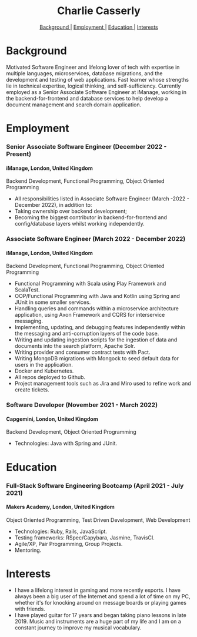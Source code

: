 <h1 align="center"> Charlie Casserly</h1>

<div align="center">

[Background ](#background) |
[Employment ](#employment) |
[Education ](#education) |
[Interests](#interests)

</div>

# Background

Motivated Software Engineer and lifelong lover of tech with expertise in multiple languages, microservices, database migrations, and the development and testing of web applications. Fast learner whose strengths lie in technical expertise, logical thinking, and self-sufficiency.
Currently employed as a Senior Associate Software Engineer at iManage, working in the backend-for-frontend and database services to help develop a document management and search domain application.

# Employment

### Senior Associate Software Engineer (December 2022 - Present)
#### iManage, London, United Kingdom
Backend Development, Functional Programming, Object Oriented Programming
- All responsibilities listed in Associate Software Engineer (March -2022 - December 2022), in addition to:
- Taking ownership over backend development;
- Becoming the biggest contributor in backend-for-frontend and config/database layers whilst working independently.

### Associate Software Engineer (March 2022 - December 2022) 
#### iManage, London, United Kingdom
Backend Development, Functional Programming, Object Oriented Programming
- Functional Programming with Scala using Play Framework and ScalaTest.
- OOP/Functional Programming with Java and Kotlin using Spring and JUnit in some smaller services.
- Handling queries and commands within a microservice architecture application, using Axon Framework and CQRS for interservice messaging.
- Implementing, updating, and debugging features independently within the messaging and anti-corruption layers of the code base. 
- Writing and updating ingestion scripts for the ingestion of data and documents into the search platform, Apache Solr. 
- Writing provider and consumer contract tests with Pact.
- Writing MongoDB migrations with Mongock to seed default data for users in the application. 
- Docker and Kubernetes.
- All repos deployed to Github.
- Project management tools such as Jira and Miro used to refine work and create tickets.

### Software Developer (November 2021 - March 2022) 
#### Capgemini, London, United Kingdom
Backend Development, Object Oriented Programming
- Technologies: Java with Spring and JUnit.

# Education

### Full-Stack Software Engineering Bootcamp (April 2021 - July 2021)
#### Makers Academy, London, United Kingdom
Object Oriented Programming, Test Driven Development, Web Development
- Technologies: Ruby, Rails, JavaScript.
- Testing frameworks: RSpec/Capybara, Jasmine, TravisCI.
- Agile/XP, Pair Programming, Group Projects.
- Mentoring.

# Interests

- I have a lifelong interest in gaming and more recently esports. I have always been a big user of the Internet and spend a lot of time on my PC, whether it's for knocking around on message boards or playing games with friends.
- I have played guitar for 17 years and began taking piano lessons in late 2019. Music and instruments are a huge part of my life and I am on a constant journey to improve my musical vocabulary.
